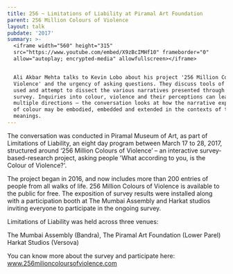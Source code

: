 ```yaml
---
title: 256 ~ Limitations of Liability at Piramal Art Foundation
parent: 256 Million Colours of Violence
layout: talk
pubdate: '2017'
summary: >-
  <iframe width="560" height="315"
  src="https://www.youtube.com/embed/X9zBcIMHf10" frameborder="0"
  allow="autoplay; encrypted-media" allowfullscreen></iframe>


  Ali Akbar Mehta talks to Kevin Lobo about his project '256 Million Colours of
  Violence' and the urgency of asking questions. They discuss tools of inquiry
  used and attempt to dissect the various narratives presented through the
  survey. Inquiries into colour, violence and their perceptions can lead to
  multiple directions – the conversation looks at how the narrative experience
  of colour may be embodied, embedded and extended in the contexts of these
  meanings.
---
```

The conversation was conducted in Piramal Museum of Art, as part of Limitations of Liability, an eight day program between March 17 to 28, 2017, structured around ‘256 Million Colours of Violence’ – an interactive survey-based-research project, asking people 'What according to you, is the Colour of Violence?'. 

The project began in 2016, and now includes more than 200 entries of people from all walks of life. 256 Million Colours of Violence is available to the public for free. The exposition of survey results were installed along with a participation booth at The Mumbai Assembly and Harkat studios inviting everyone to participate in the ongoing survey. 

Limitations of Liability was held across three venues: 

The Mumbai Assembly (Bandra), The Piramal Art Foundation (Lower Parel) Harkat Studios (Versova) 

You can know more about the survey and participate here: www.256milioncoloursofviolence.com
